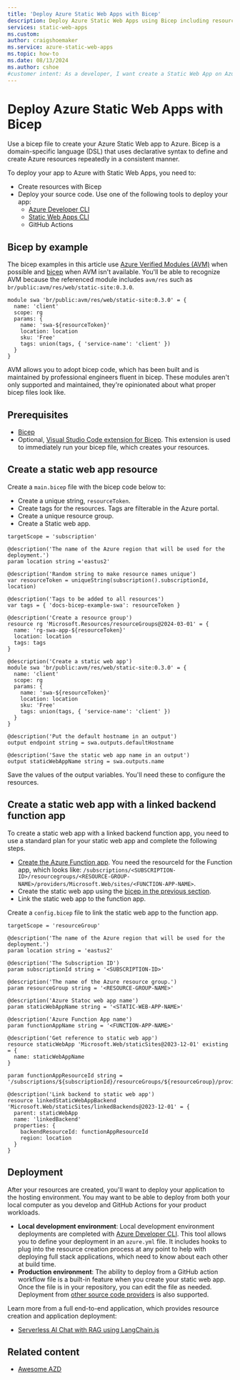 ```yaml
---
title: 'Deploy Azure Static Web Apps with Bicep'
description: Deploy Azure Static Web Apps using Bicep including resource creation and configuration. Link your own Azure Function to support your static web app.
services: static-web-apps
ms.custom: 
author: craigshoemaker
ms.service: azure-static-web-apps
ms.topic: how-to
ms.date: 08/13/2024
ms.author: cshoe
#customer intent: As a developer, I want create a Static Web App on Azure with a Bicep file so that the process can to automated.
---
```


# Deploy Azure Static Web Apps with Bicep

Use a bicep file to create your Azure Static Web app to Azure. Bicep is a domain-specific language (DSL) that uses declarative syntax to define and create Azure resources repeatedly in a consistent manner.

To deploy your app to Azure with Static Web Apps, you need to: 
* Create resources with Bicep
* Deploy your source code. Use one of the following tools to deploy your app:
    * [Azure Developer CLI](/azure/developer/azure-developer-cli)
    * [Static Web Apps CLI](https://github.com/Azure/static-web-apps-cli)
    * GitHub Actions
 
## Bicep by example

The bicep examples in this article use [Azure Verified Modules (AVM)](https://azure.github.io/Azure-Verified-Modules/) when possible and [bicep](/azure/azure-resource-manager/bicep/) when AVM isn't available. You'll be able to recognize AVM because the referenced module includes `avm/res` such as `br/public:avm/res/web/static-site:0.3.0`.

```bicep
module swa 'br/public:avm/res/web/static-site:0.3.0' = {
  name: 'client'
  scope: rg
  params: {
    name: 'swa-${resourceToken}'
    location: location
    sku: 'Free'
    tags: union(tags, { 'service-name': 'client' })
  }
}
```

AVM allows you to adopt bicep code, which has been built and is maintained by professional engineers fluent in bicep. These modules aren't only supported and maintained, they're opinionated about what proper bicep files look like.

## Prerequisites

- [Bicep](../azure-resource-manager/bicep/install.md)
- Optional, [Visual Studio Code extension for Bicep](https://marketplace.visualstudio.com/items?itemName=ms-azuretools.vscode-bicep). This extension is used to immediately run your bicep file, which creates your resources.

## Create a static web app resource

Create a `main.bicep` file with the bicep code below to:

* Create a unique string, `resourceToken`. 
* Create tags for the resources. Tags are filterable in the Azure portal. 
* Create a unique resource group.
* Create a Static web app.
    
```bicep
targetScope = 'subscription'

@description('The name of the Azure region that will be used for the deployment.')
param location string ='eastus2'

@description('Random string to make resource names unique')
var resourceToken = uniqueString(subscription().subscriptionId, location)

@description('Tags to be added to all resources')
var tags = { 'docs-bicep-example-swa': resourceToken }

@description('Create a resource group')
resource rg 'Microsoft.Resources/resourceGroups@2024-03-01' = {
  name: 'rg-swa-app-${resourceToken}'
  location: location
  tags: tags
}

@description('Create a static web app')
module swa 'br/public:avm/res/web/static-site:0.3.0' = {
  name: 'client'
  scope: rg
  params: {
    name: 'swa-${resourceToken}'
    location: location
    sku: 'Free'
    tags: union(tags, { 'service-name': 'client' })
  }
}

@description('Put the default hostname in an output')
output endpoint string = swa.outputs.defaultHostname

@description('Save the static web app name in an output')
output staticWebAppName string = swa.outputs.name
```

Save the values of the output variables. You'll need these to configure the resources.

## Create a static web app with a linked backend function app

To create a static web app with a linked backend function app, you need to use a standard plan for your static web app and complete the following steps.

* [Create the Azure Function app](/azure/azure-functions/functions-create-first-function-bicep). You need the resourceId for the Function app, which looks like: `/subscriptions/<SUBSCRIPTION-ID>/resourcegroups/<RESOURCE-GROUP-NAME>/providers/Microsoft.Web/sites/<FUNCTION-APP-NAME>`.
* Create the static web app using the [bicep in the previous section](#create-a-static-web-app-resource).
* Link the static web app to the function app.

Create a `config.bicep` file to link the static web app to the function app. 

```bicep
targetScope = 'resourceGroup'

@description('The name of the Azure region that will be used for the deployment.')
param location string = 'eastus2'

@description('The Subscription ID')
param subscriptionId string = '<SUBSCRIPTION-ID>'

@description('The name of the Azure resource group.')
param resourceGroup string = '<RESOURCE-GROUP-NAME>'

@description('Azure Statoc web app name')
param staticWebAppName string = '<STATIC-WEB-APP-NAME>'

@description('Azure Function App name')
param functionAppName string = '<FUNCTION-APP-NAME>'

@description('Get reference to static web app')
resource staticWebApp 'Microsoft.Web/staticSites@2023-12-01' existing = {
  name: staticWebAppName
}

param functionAppResourceId string = '/subscriptions/${subscriptionId}/resourceGroups/${resourceGroup}/providers/Microsoft.Web/sites/${functionAppName}'

@description('Link backend to static web app')
resource linkedStaticWebAppBackend 'Microsoft.Web/staticSites/linkedBackends@2023-12-01' = {
  parent: staticWebApp
  name: 'linkedBackend'
  properties: {
    backendResourceId: functionAppResourceId
    region: location
  }
}
```

## Deployment

After your resources are created, you'll want to deploy your application to the hosting environment. You may want to be able to deploy from both your local computer as you develop and GitHub Actions for your product workloads. 

* **Local development environment**: Local development environment deployments are completed with [Azure Developer CLI](/azure/developer/azure-developer-cli). This tool allows you to define your deployment in an `azure.yml` file. It includes hooks to plug into the resource creation process at any point to help with deploying full stack applications, which need to know about each other at build time.
* **Production environment**: The ability to deploy from a GitHub action workflow file is a built-in feature when you create your static web app. Once the file is in your repository, you can edit the file as needed. Deployment from [other source code providers](external-providers.md) is also supported.

Learn more from a full end-to-end application, which provides resource creation and application deployment: 

* [Serverless AI Chat with RAG using LangChain.js](https://github.com/Azure-Samples/serverless-chat-langchainjs)

## Related content

* [Awesome AZD](https://azure.github.io/awesome-azd/?tags=swa)

